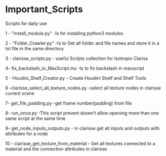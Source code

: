 # Important_Scripts
Scripts for daily use

1 - "install_module.py"        -Is for installing python3 modules 


2 - "Folder_Crawler.py"        -Is to Get all folder and file names and store it in a txt file in the same directory


3 - clarisse_scripts.py         - useful Scripts collection for Isotropix Clariss

4- fix_backslash_in_MaxScript.ms -Is to fix backslash in maxscript 

5 - Houdini_Shelf_Creator.py    - Create Houdini Shelf and Shelf Tools

6 -clarisse_select_all_texture_nodes.py	-select all texture nodes in clarisse current scene

7- get_file_padding.py                -get frame number(padding) from file

8- run_once.py                    -This script prevent dosen't allow openinig more than one same script at the same time 

9- get_node_inputs_outputs.py     - in clarisse get all inputs and outputs with attributes for a node 

10 - clarisse_get_texture_from_material - Get all textures connected to a material and the connection attributes in clarisse
